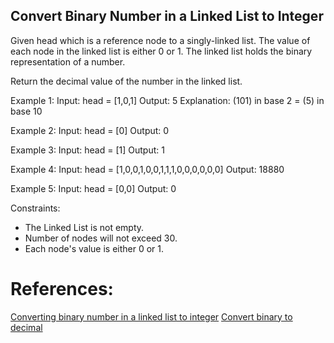 ## Convert Binary Number in a Linked List to Integer

Given head which is a reference node to a singly-linked list. The value of each node in the linked list is either 0 or 1. The linked list holds the binary representation of a number.

Return the decimal value of the number in the linked list.

Example 1: 
Input: head = [1,0,1]
Output: 5
Explanation: (101) in base 2 = (5) in base 10

Example 2:
Input: head = [0]
Output: 0

Example 3:
Input: head = [1]
Output: 1

Example 4:
Input: head = [1,0,0,1,0,0,1,1,1,0,0,0,0,0,0]
Output: 18880

Example 5:
Input: head = [0,0]
Output: 0

Constraints:

- The Linked List is not empty.
- Number of nodes will not exceed 30.
- Each node's value is either 0 or 1.

# References:

[Converting binary number in a linked list to integer](https://medium.com/@yinazee/convert-binary-number-in-a-linked-list-to-integer-1a7f9ea828d7)
[Convert binary to decimal](https://stackoverflow.com/questions/10258828/how-to-convert-binary-string-to-decimal)